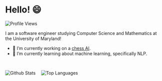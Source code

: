 # Hello! 😄

![Profile Views](https://komarev.com/ghpvc/?username=tonywu315&color=1F6FE9)

I am a software engineer studying Computer Science and Mathematics at the University of Maryland!

- 🔭 I’m currently working on a [chess AI](https://github.com/tonywu315/chess).
- 🌱 I’m currently learning about machine learning, specifically NLP.

&emsp;

![Github Stats](https://github-readme-stats.vercel.app/api?username=tonywu315&hide=issues&hide_rank=true&show_icons=true&include_all_commits=true&count_private=true&line_height=29&card_width=320&custom_title=Github%20Stats&theme=github_dark) 
![Top Languages](https://github-readme-stats.vercel.app/api/top-langs/?username=tonywu315&size_weight=0.5&count_weight=0.5&layout=compact&hide=&langs_count=8&card_width=320&theme=github_dark)

<!--
**tonywu315/tonywu315** is a ✨ _special_ ✨ repository because its `README.md` (this file) appears on your GitHub profile.

Here are some ideas to get you started:

- 🔭 I’m currently working on ...
- 🌱 I’m currently learning ...
- 👯 I’m looking to collaborate on ...
- 🤔 I’m looking for help with ...
- 💬 Ask me about ...
- 📫 How to reach me: ...
- 😄 Pronouns: ...
- ⚡ Fun fact: ...
-->

